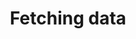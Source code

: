 ---
title: Fetching data
title_long: Fetching data van een server
permalink: javascript/fetching_data/
---